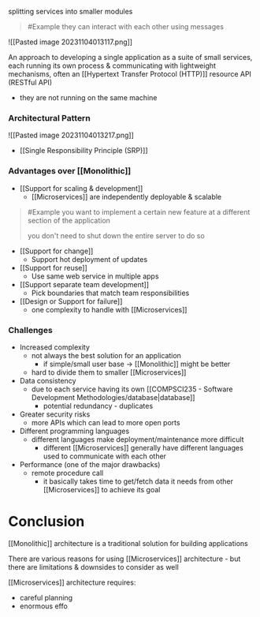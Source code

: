 splitting services into smaller modules
>	#Example 
>	they can interact with each other using messages

![[Pasted image 20231104013117.png]]

An approach to developing a single application as a suite of small services, each running its own process & communicating with lightweight mechanisms, often an [[Hypertext Transfer Protocol (HTTP)]] resource API (RESTful API)
- they are not running on the same machine

### Architectural Pattern
![[Pasted image 20231104013217.png]]
- [[Single Responsibility Principle (SRP)]]

### Advantages over [[Monolithic]]
- [[Support for scaling & development]]
	- [[Microservices]] are independently deployable & scalable
>	#Example 
>	you want to implement a certain new feature at a different section of the application
>	
>	you don't need to shut down the entire server to do so
- [[Support for change]]
	- Support hot deployment of updates
- [[Support for reuse]]
	- Use same web service in multiple apps
- [[Support separate team development]]
	- Pick boundaries that match team responsibilities
- [[Design or Support for failure]]
	- one complexity to handle with [[Microservices]]

### Challenges
- Increased complexity
	- not always the best solution for an application
		- if simple/small user base $\rightarrow$ [[Monolithic]] might be better
	- hard to divide them to smaller [[Microservices]]
- Data consistency
	- due to each service having its own [[COMPSCI235 - Software Development Methodologies/database|database]]
		- potential redundancy - duplicates
- Greater security risks
	- more APIs which can lead to more open ports
- Different programming languages
	- different languages make deployment/maintenance more difficult
		- different [[Microservices]] generally have different languages used to communicate with each other
- Performance (one of the major drawbacks)
	- remote procedure call
		- it basically takes time to get/fetch data it needs from other [[Microservices]] to achieve its goal

# Conclusion
[[Monolithic]] architecture is a traditional solution for building applications

There are various reasons for using [[Microservices]] architecture - but there are limitations & downsides to consider as well

[[Microservices]] architecture requires:
- careful planning
- enormous effo

